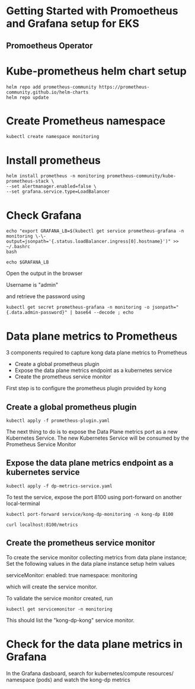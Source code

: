 # Getting Started with Promoetheus and Grafana setup for EKS

## Promoetheus Operator

# Kube-prometheus helm chart setup
```
helm repo add prometheus-community https://prometheus-community.github.io/helm-charts
helm repo update

```

# Create Prometheus namespace
```
kubectl create namespace monitoring

```

# Install prometheus
```
helm install prometheus -n monitoring prometheus-community/kube-prometheus-stack \
--set alertmanager.enabled=false \
--set grafana.service.type=LoadBalancer

```

# Check Grafana 
```
echo "export GRAFANA_LB=$(kubectl get service prometheus-grafana -n monitoring \-\-output=jsonpath='{.status.loadBalancer.ingress[0].hostname}')" >> ~/.bashrc
bash

echo $GRAFANA_LB

```

Open the output in the browser

Username is "admin"

and retrieve the password using

```
kubectl get secret prometheus-grafana -n monitoring -o jsonpath="{.data.admin-password}" | base64 --decode ; echo
```

# Data plane metrics to Prometheus

3 components required to capture kong data plane metrics to Prometheus

- Create a global prometheus plugin
- Expose the data plane metrics endpoint as a kubernetes service
- Create the prometheus service monitor

First step is to configure the prometheus plugin provided by kong

## Create a global prometheus plugin

```
kubectl apply -f prometheus-plugin.yaml
```
The next thing to do is to expose the Data Plane metrics port as a new Kubernetes Service. The new Kubernetes Service will be consumed by the Prometheus Service Monitor 

## Expose the data plane metrics endpoint as a kubernetes service

```
kubectl apply -f dp-metrics-service.yaml
```

To test the service, expose the port 8100 using port-forward on another local-terminal

```
kubectl port-forward service/kong-dp-monitoring -n kong-dp 8100

curl localhost:8100/metrics

```

## Create the prometheus service monitor
To create the service monitor collecting metrics from data plane instance; Set the following values in the data plane instance setup helm values

serviceMonitor:
  enabled: true
  namespace: monitoring

which will create the service monitor.

To validate the service monitor created, run

```
kubectl get servicemonitor -n monitoring
```
This should list the "kong-dp-kong" service monitor.

# Check for the data plane metrics in Grafana

In the Grafana dasboard, search for kubernetes/compute resources/ namespace (pods) and watch the kong-dp metrics